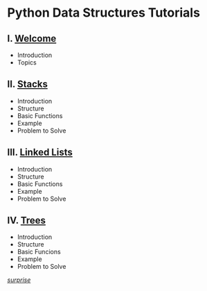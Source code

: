 # Python Data Structures Tutorials
## I. [Welcome](0-welcome.md)
* Introduction
* Topics
## II. [Stacks](1-stacks.md)
* Introduction
* Structure
* Basic Functions
* Example
* Problem to Solve
## III. [Linked Lists](2-linked-lists.md)
* Introduction
* Structure
* Basic Functions
* Example
* Problem to Solve
## IV. [Trees](3-trees.md)
* Introduction
* Structure
* Basic Funcions
* Example
* Problem to Solve

[*surprise*](https://www.youtube.com/watch?v=dQw4w9WgXcQ)
